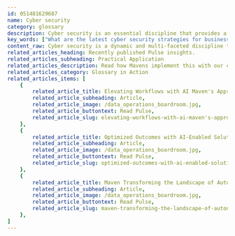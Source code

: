 ```yaml
---
id: 051481629687
name: Cyber security
category: glossary
description: Cyber security is an essential discipline that provides a comprehensive shield for digital enterprises against theft, disruption, or damage from cyber attacks, ensuring the integrity and reliability of data and systems.
key_words: ["What are the latest cyber security strategies for businesses?", "How does artificial intelligence enhance cyber security?", "What is the role of data encryption in protecting sensitive information?", "How can organizations prevent unauthorized data access?", "What are the best practices for enterprise-wide cyber security?", "How do cyber security measures support business continuity management?", "How does cyber security instill confidence in stakeholders?", "What are the emerging threats in cyber security today?", "How to ensure application security in the development lifecycle?", "What are the cost implications of implementing robust cyber security solutions?"]
content_raw: Cyber security is a dynamic and multi-faceted discipline that encompasses a diverse range of strategies, processes, technologies, and practices. These are meticulously designed to insulate any enterprise from potential harm - be it theft, disruption or damage resulting from malevolent electronic attacks or unauthorized data access. In the modern world, where countless transactions and interactions are digitized, cyber security stands as a formidable safeguard against information misuse. Its crucial role ranges from protecting sensitive data, safeguarding functioning systems, to maintaining the sanctity of applications from their conceptual phase through to their active deployment. The business benefits of robust cyber security measures are manifold. Firstly, they provide vital protection against data theft, disruption, and exploitation, thereby maintaining data integrity. Secondly, they ensure the security of applications throughout their lifecycle. This ensures that any technological solutions or integrations deployed are impervious to threats, bolstering their reliability. Additionally, cyber security plays a pivotal role in threat identification. Quick recognition of potential threats and rapid response to events can drastically minimize the impact of any attempted breach. This rapid threat detection and containment capability greatly enhances the business continuity management, thereby reducing operational downtime. Perhaps the most significant benefit of cyber security is the confidence it instils in stakeholders. An enterprise that can demonstrate a steadfast commitment to information security wins the trust of customers, clients, and partners who can engage with the business confidently, free from the apprehension of data-related risks. In a landscape where elite technologies are implemented by experienced professionals, such as at Maven Technologies, cyber security is integral for unlocking productivity and driving value at scale.
related_articles_heading: Recently published Pulse insights.
related_articles_subheading: Practical Application
related_articles_description: Read how Mavens implement this with our clients.
related_articles_category: Glossary in Action
related_articles_items: [
	{
		related_article_title: Elevating Workflows with AI Maven's Approach,
		related_article_subheading: Article,
		related_article_image: /data_operations_boardroom.jpg,
		related_article_buttontext: Read Pulse,
		related_article_slug: elevating-workflows-with-ai-maven's-approach
	},
	{
		related_article_title: Optimized Outcomes with AI-Enabled Solutions,
		related_article_subheading: Article,
		related_article_image: /data_operations_boardroom.jpg,
		related_article_buttontext: Read Pulse,
		related_article_slug: optimized-outcomes-with-ai-enabled-solutions
	},
	{
		related_article_title: Maven Transforming the Landscape of Autonomous Vehicles,
		related_article_subheading: Article,
		related_article_image: /data_operations_boardroom.jpg,
		related_article_buttontext: Read Pulse,
		related_article_slug: maven-transforming-the-landscape-of-autonomous-vehicles
	},
]
---
```

